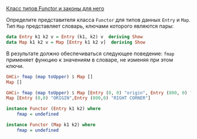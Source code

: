 [Класс типов Functor и законы для него](https://stepik.org/lesson/8432/step/8)

Определите представителя класса `Functor` для типов данных `Entry` и `Map`.  
Тип `Map` представляет словарь, ключами которого являются пары:  
  
```haskell
data Entry k1 k2 v = Entry (k1, k2) v  deriving Show
data Map k1 k2 v = Map [Entry k1 k2 v]  deriving Show
```  
  
В результате должно обеспечиваться следующее поведение: `fmap` применяет функцию к значениям в словаре, не изменяя при этом ключи.  
  
```haskell
GHCi> fmap (map toUpper) $ Map []
Map []

GHCi> fmap (map toUpper) $ Map [Entry (0, 0) "origin", Entry (800, 0) "right corner"]
Map [Entry (0,0) "ORIGIN",Entry (800,0) "RIGHT CORNER"]
```  
  
```haskell
instance Functor (Entry k1 k2) where
    fmap = undefined

instance Functor (Map k1 k2) where
    fmap = undefined
```